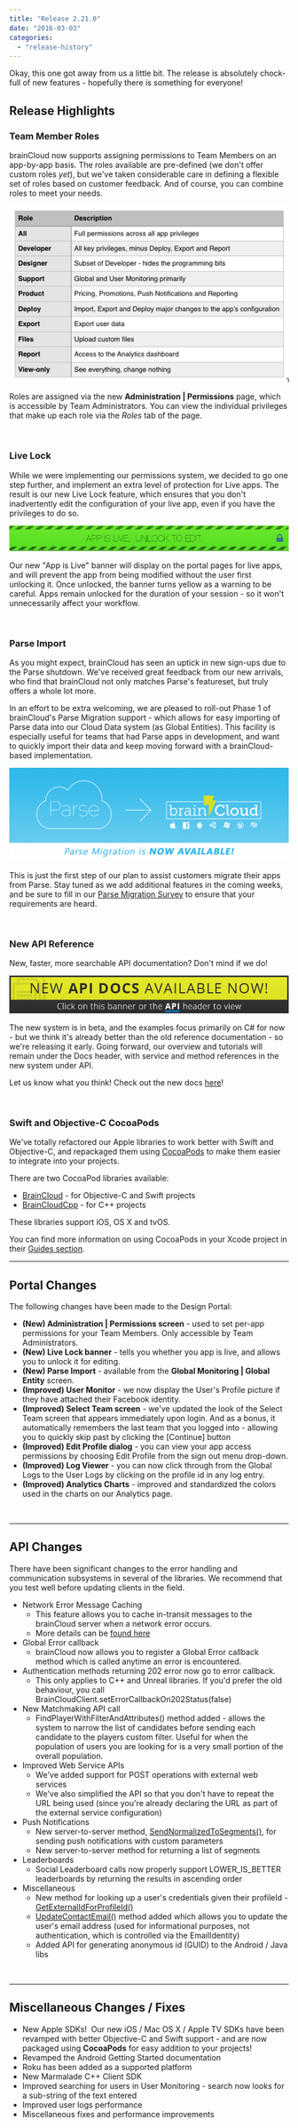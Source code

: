 ```yaml
---
title: "Release 2.21.0"
date: "2016-03-03"
categories: 
  - "release-history"
---
```


Okay, this one got away from us a little bit. The release is absolutely chock-full of new features - hopefully there is something for everyone!

## Release Highlights

### Team Member Roles

brainCloud now supports assigning permissions to Team Members on an app-by-app basis. The roles available are pre-defined (we don't offer custom roles _yet_), but we've taken considerable care in defining a flexible set of roles based on customer feedback. And of course, you can combine roles to meet your needs.

[![brainCloud Team Member Roles](images/Roles_png.png)](/apidocs/wp-content/uploads/2016/02/Roles_png.png)

Roles are assigned via the new **Administration | Permissions** page, which is accessible by Team Administrators. You can view the individual privileges that make up each role via the _Roles_ tab of the page.

 

### Live Lock

While we were implementing our permissions system, we decided to go one step further, and implement an extra level of protection for Live apps. The result is our new Live Lock feature, which ensures that you don't inadvertently edit the configuration of your live app, even if you have the privileges to do so.

![App Is Live](images/AppIsLive.png)

Our new "App is Live" banner will display on the portal pages for live apps, and will prevent the app from being modified without the user first unlocking it. Once unlocked, the banner turns yellow as a warning to be careful. Apps remain unlocked for the duration of your session - so it won't unnecessarily affect your workflow.

 

### Parse Import

As you might expect, brainCloud has seen an uptick in new sign-ups due to the Parse shutdown. We've received great feedback from our new arrivals, who find that brainCloud not only matches Parse's featureset, but truly offers a whole lot more.

In an effort to be extra welcoming, we are pleased to roll-out Phase 1 of brainCloud's Parse Migration support - which allows for easy importing of Parse data into our Cloud Data system (as Global Entities). This facility is especially useful for teams that had Parse apps in development, and want to quickly import their data and keep moving forward with a brainCloud-based implementation.

[![Parse to brainCloud](images/BC_TwitterBanner_1500x500_Parsetobc_02-1024x341.png)](/apidocs/wp-content/uploads/2016/03/BC_TwitterBanner_1500x500_Parsetobc_02.png)

This is just the first step of our plan to assist customers migrate their apps from Parse. Stay tuned as we add additional features in the coming weeks, and be sure to fill in our [Parse Migration Survey](https://www.surveymonkey.com/r/W93BKYC) to ensure that your requirements are heard.

 

### New <Beta> API Reference

New, faster, more searchable API documentation? Don't mind if we do!

[![New API Docs](images/BAN_New-API_03.png)](/apidocs/apiref)

The new system is in beta, and the examples focus primarily on C# for now - but we think it's already better than the old reference documentation - so we're releasing it early. Going forward, our overview and tutorials will remain under the Docs header, with service and method references in the new system under API.

Let us know what you think! Check out the new docs [here](/apidocs/apiref/)!

 

### Swift and Objective-C CocoaPods

We've totally refactored our Apple libraries to work better with Swift and Objective-C, and repackaged them using [CocoaPods](https://cocoapods.org) to make them easier to integrate into your projects.

There are two CocoaPod libraries available:

- [BrainCloud](https://cocoapods.org/pods/BrainCloud) - for Objective-C and Swift projects
- [BrainCloudCpp](https://cocoapods.org/pods/BrainCloudCpp) - for C++ projects

These libraries support iOS, OS X and tvOS.

You can find more information on using CocoaPods in your Xcode project in their [Guides section](https://guides.cocoapods.org/).

* * *

## Portal Changes

The following changes have been made to the Design Portal:

- **(New) Administration | Permissions screen** - used to set per-app permissions for your Team Members. Only accessible by Team Administrators.
- **(New) Live Lock banner** - tells you whether you app is live, and allows you to unlock it for editing.
- **(New) Parse Import** - available from the **Global Monitoring | Global Entity** screen.
- **(Improved) User Monitor** - we now display the User's Profile picture if they have attached their Facebook identity.
- **(Improved) Select Team screen** - we've updated the look of the Select Team screen that appears immediately upon login. And as a bonus, it automatically remembers the last team that you logged into - allowing you to quickly skip past by clicking the \[Continue\] button
- **(Improved) Edit Profile dialog** - you can view your app access permissions by choosing Edit Profile from the sign out menu drop-down.
- **(Improved) Log Viewer** - you can now click through from the Global Logs to the User Logs by clicking on the profile id in any log entry.
- **(Improved) Analytics Charts** - improved and standardized the colors used in the charts on our Analytics page.

 

* * *

## API Changes

There have been significant changes to the error handling and communication subsystems in several of the libraries. We recommend that you test well before updating clients in the field.

- Network Error Message Caching
    - This feature allows you to cache in-transit messages to the brainCloud server when a network error occurs.
    - More details can be [found here](/apidocs/tutorials/general-api-tutorials/network-error-message-caching/)
- Global Error callback
    - brainCloud now allows you to register a Global Error callback method which is called anytime an error is encountered.
- Authentication methods returning 202 error now go to error callback.
    - This only applies to C++ and Unreal libraries. If you'd prefer the old behaviour, you call BrainCloudClient.setErrorCallbackOn202Status(false)
- New Matchmaking API call
    - FindPlayerWithFilterAndAttributes() method added - allows the system to narrow the list of candidates before sending each candidate to the players custom filter. Useful for when the population of users you are looking for is a very small portion of the overall population.
- Improved Web Service APIs
    - We've added support for POST operations with external web services
    - We've also simplified the API so that you don't have to repeat the URL being used (since you're already declaring the URL as part of the external service configuration)
- Push Notifications
    - New server-to-server method, [SendNormalizedToSegments()](/apidocs/apiref/#s2s-push-sendnormalizedtosegments), for sending push notifications with custom parameters
    - New server-to-server method for returning a list of segments
- Leaderboards
    - Social Leaderboard calls now properly support LOWER\_IS\_BETTER leaderboards by returning the results in ascending order
- Miscellaneous
    - New method for looking up a user's credentials given their profileId - [GetExternalIdForProfileId()](/apidocs/apiref/#capi-friend-getexternalidforprofileid)
    - [UpdateContactEmail()](/apidocs/apiref/#capi-playerstate-updatecontactemail) method added which allows you to update the user's email address (used for informational purposes, not authentication, which is controlled via the EmailIdentity)
    - Added API for generating anonymous id (GUID) to the Android / Java libs

 

* * *

## Miscellaneous Changes / Fixes

- New Apple SDKs!  Our new iOS / Mac OS X / Apple TV SDKs have been revamped with better Objective-C and Swift support - and are now packaged using **CocoaPods** for easy addition to your projects!
- Revamped the Android Getting Started documentation
- Roku has been added as a supported platform
- New Marmalade C++ Client SDK
- Improved searching for users in User Monitoring - search now looks for a sub-string of the text entered
- Improved user logs performance
- Miscellaneous fixes and performance improvements
